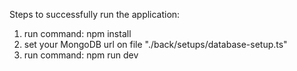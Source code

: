 Steps to successfully run the application:

1. run command: npm install
2. set your MongoDB url on file "./back/setups/database-setup.ts"
3. run command: npm run dev